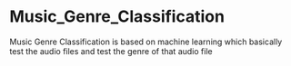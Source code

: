 # Music_Genre_Classification
Music Genre Classification is based on machine learning which basically test the audio files and test the genre of that audio file

